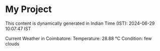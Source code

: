 # My Project

This content is dynamically generated in Indian Time (IST): 2024-06-29 10:07:47 IST


Current Weather in Coimbatore:
Temperature: 28.88 °C
Condition: few clouds
